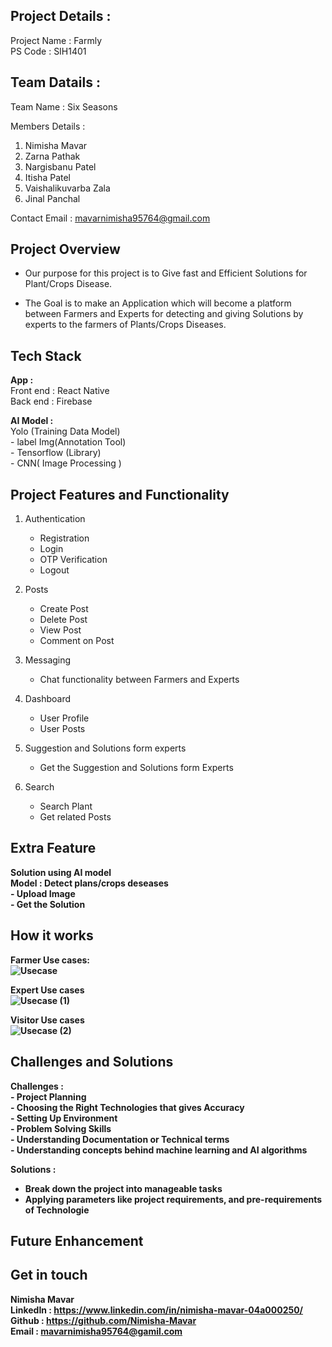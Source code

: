 ## Project Details :
Project Name : Farmly</br>
PS Code : SIH1401

## Team Datails :
Team Name : Six Seasons</br>

Members Details :<br>
1. Nimisha Mavar
2. Zarna Pathak
3. Nargisbanu Patel
4. Itisha Patel
5. Vaishalikuvarba Zala
6. Jinal Panchal

Contact Email : mavarnimisha95764@gmail.com

## Project Overview
  - Our purpose for this project is to Give fast and Efficient Solutions for Plant/Crops Disease.

  - The Goal is to make an Application which will become a platform between Farmers and Experts for detecting and giving Solutions by experts to the farmers of 
    Plants/Crops Diseases.

## Tech Stack
<b>App : </b></br>
Front end : React Native</br>
Back end : Firebase</br>

<b>AI Model :</b></br>
       Yolo (Training Data Model) </br>
          - label Img(Annotation Tool) </br>
          - Tensorflow (Library) </br>
          - CNN( Image Processing )

## Project Features and Functionality
1.  Authentication </br>
	- Registration </br>
	- Login </br>
	- OTP Verification </br>
	- Logout </br>

2. Posts </br>
	- Create Post </br>
	- Delete Post </br>
	- View Post </br>
	- Comment on Post </br>

3.  Messaging </br>
	- Chat functionality between Farmers and Experts</br>

4.  Dashboard </br>
	- User Profile</br>
	- User Posts</br>

5.  Suggestion and Solutions form experts</br>
	- Get the Suggestion and Solutions form Experts</br>

6.  Search</br>
	- Search Plant</br>
	- Get related Posts</br>

## Extra Feature<b>
  Solution using AI model</br>
  Model : Detect plans/crops deseases</br>
	- Upload Image</br>
	- Get the Solution</br>

## How it works
<b>Farmer Use cases:</b></br>
![Usecase](https://github.com/Nimisha-Mavar/Farmly/assets/112267753/67636b9a-fa3c-4ee8-833e-40fed768c8a3) </br>

<b>Expert Use cases</b></br>
![Usecase (1)](https://github.com/Nimisha-Mavar/Farmly/assets/112267753/cbe856c0-5e8c-4aa0-9775-1a768cb1823b) </br>

<b>Visitor Use cases</b></br>
![Usecase (2)](https://github.com/Nimisha-Mavar/Farmly/assets/112267753/298b15ca-e3dc-4e80-9fab-44953bc7811a)

## Challenges and Solutions
<b>Challenges :</b></br>
      - Project Planning<br>
      - Choosing the Right Technologies that gives Accuracy</br>
      - Setting Up Environment</br>
      - Problem Solving Skills</br>
      - Understanding Documentation or Technical terms</br>
      - Understanding concepts behind machine learning and AI algorithms</br>

<b>Solutions :</b></br>
  - Break down the project into manageable tasks</br>
  - Applying parameters like project requirements, and pre-requirements of  Technologie</br>

## Future Enhancement

## Get in touch
Nimisha Mavar </br>
LinkedIn : https://www.linkedin.com/in/nimisha-mavar-04a000250/ </br>
Github : https://github.com/Nimisha-Mavar </br>
Email : mavarnimisha95764@gamil.com




